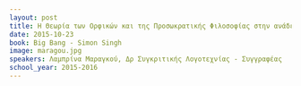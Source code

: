 ```yaml
---
layout: post
title: Η Θεωρία των Ορφικών και της Προσωκρατικής Φιλοσοφίας στην ανάδειξη του κοσμικού φαινομένου.
date: 2015-10-23 
book: Big Bang - Simon Singh
image: maragou.jpg
speakers: Λαμπρίνα Μαραγκού, Δρ Συγκριτικής Λογοτεχνίας - Συγγραφέας 
school_year: 2015-2016
---
```

